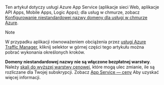 Ten artykuł dotyczy usługi Azure App Service (aplikacje sieci Web, aplikacje API Apps, Mobile Apps, Logic Apps); dla usług w chmurze, zobacz [Konfigurowanie niestandardowej nazwy domeny dla usługi w chmurze Azure](../articles/cloud-services/cloud-services-custom-domain-name.md).

> [!NOTE]
> W przypadku aplikacji równoważeniem obciążenia przez [usługi Azure Traffic Manager](https://azure.microsoft.com/services/traffic-manager/), kliknij selektor w górnej części tego artykułu można pobrać wykonania określonych kroków.
> 
> **Domeny niestandardowej nazwy nie są włączone bezpłatnej warstwy**. Należy [skali do wyższej warstwy cenowej](../articles/app-service/web-sites-scale.md), które mogą ulec zmianie, ile są rozliczane dla Twojej subskrypcji. 
> Zobacz [App Service — ceny](https://azure.microsoft.com/pricing/details/app-service/) Aby uzyskać więcej informacji.
> 
> 

